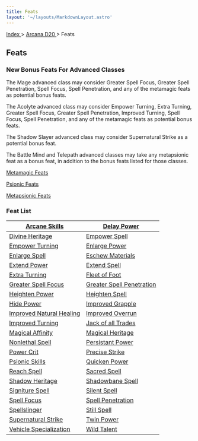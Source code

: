 ```yaml
---
title: Feats
layout: '~/layouts/MarkdownLayout.astro'
---
```


[ Index ](/) > [ Arcana D20 ](/arcana.d20.srd) > Feats

##  Feats

###  New Bonus Feats For Advanced Classes

The Mage advanced class may consider Greater Spell Focus, Greater Spell
Penetration, Spell Focus, Spell Penetration, and any of the metamagic feats as
potential bonus feats.

The Acolyte advanced class may consider Empower Turning, Extra Turning,
Greater Spell Focus, Greater Spell Penetration, Improved Turning, Spell Focus,
Spell Penetration, and any of the metamagic feats as potential bonus feats.

The Shadow Slayer advanced class may consider Supernatural Strike as a
potential bonus feat.

The Battle Mind and Telepath advanced classes may take any metapsionic feat as
a bonus feat, in addition to the bonus feats listed for those classes.

[ Metamagic Feats ](/arcana.d20.srd/feats/metamagic.feats)

[ Psionic Feats ](/arcana.d20.srd/feats/psionic.feats)

[ Metapsionic Feats ](/arcana.d20.srd/feats/metapsionic.feats)

###  Feat List

| [ Arcane Skills ](/arcana.d20.srd/feats/arcane.skills) | [ Delay Power ](/arcana.d20.srd/feats/delay.power) |
|---|---|
| [ Divine Heritage ](/arcana.d20.srd/feats/divine.heritage) | [ Empower Spell ](/arcana.d20.srd/feats/empower.spell) |
| [ Empower Turning ](/arcana.d20.srd/feats/empower.turning) | [ Enlarge Power ](/arcana.d20.srd/feats/enlarge.power) |
| [ Enlarge Spell ](/arcana.d20.srd/feats/enlarge.spell) | [ Eschew Materials ](/arcana.d20.srd/feats/eschew.materials) |
| [ Extend Power ](/arcana.d20.srd/feats/extend.power) | [ Extend Spell ](/arcana.d20.srd/feats/extend.spell) |
| [ Extra Turning ](/arcana.d20.srd/feats/extra.turning) | [ Fleet of Foot ](/arcana.d20.srd/feats/fleet.of.foot) |
| [ Greater Spell Focus ](/arcana.d20.srd/feats/greater.spell.focus) | [ Greater Spell Penetration ](/arcana.d20.srd/feats/greater.spell.penetration) |
| [ Heighten Power ](/arcana.d20.srd/feats/heighten.power) | [ Heighten Spell ](/arcana.d20.srd/feats/heighten.spell) |
| [ Hide Power ](/arcana.d20.srd/feats/hide.power) | [ Improved Grapple ](/arcana.d20.srd/feats/improved.grapple) |
| [ Improved Natural Healing ](/arcana.d20.srd/feats/improved.natural.healing) | [ Improved Overrun ](/arcana.d20.srd/feats/improved.overrun) |
| [ Improved Turning ](/arcana.d20.srd/feats/improved.turning) | [ Jack of all Trades ](/arcana.d20.srd/feats/jack.of.all.trades) |
| [ Magical Affinity ](/arcana.d20.srd/feats/magical.affinity) | [ Magical Heritage ](/arcana.d20.srd/feats/magical.heritage) |
| [ Nonlethal Spell ](/arcana.d20.srd/feats/nonlethal.spell) | [ Persistant Power ](/arcana.d20.srd/feats/persistant.power) |
| [ Power Crit ](/arcana.d20.srd/feats/power.crit) | [ Precise Strike ](/arcana.d20.srd/feats/precise.strike) |
| [ Psionic Skills ](/arcana.d20.srd/feats/psionic.skills) | [ Quicken Power ](/arcana.d20.srd/feats/quicken.power) |
| [ Reach Spell ](/arcana.d20.srd/feats/reach.spell) | [ Sacred Spell ](/arcana.d20.srd/feats/sacred.spell) |
| [ Shadow Heritage ](/arcana.d20.srd/feats/shadow.heritage) | [ Shadowbane Spell ](/arcana.d20.srd/feats/shadowbane.spell) |
| [ Signiture Spell ](/arcana.d20.srd/feats/signiture.spell) | [ Silent Spell ](/arcana.d20.srd/feats/silent.spell) |
| [ Spell Focus ](/arcana.d20.srd/feats/spell.focus) | [ Spell Penetration ](/arcana.d20.srd/feats/spell.penetration) |
| [ Spellslinger ](/arcana.d20.srd/feats/spellslinger) | [ Still Spell ](/arcana.d20.srd/feats/still.spell) |
| [ Supernatural Strike ](/arcana.d20.srd/feats/supernatural.strike) | [ Twin Power ](/arcana.d20.srd/feats/twin.power) |
| [ Vehicle Specialization ](/arcana.d20.srd/feats/vehicle.specialization) | [ Wild Talent ](/arcana.d20.srd/feats/wild.talent) |
